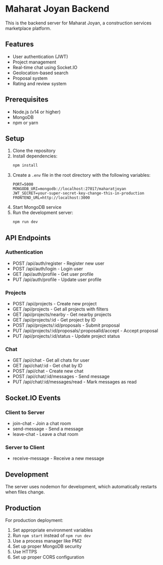 # Maharat Joyan Backend

This is the backend server for Maharat Joyan, a construction services marketplace platform.

## Features

- User authentication (JWT)
- Project management
- Real-time chat using Socket.IO
- Geolocation-based search
- Proposal system
- Rating and review system

## Prerequisites

- Node.js (v14 or higher)
- MongoDB
- npm or yarn

## Setup

1. Clone the repository
2. Install dependencies:
   ```bash
   npm install
   ```
3. Create a `.env` file in the root directory with the following variables:
   ```
   PORT=5000
   MONGODB_URI=mongodb://localhost:27017/maharatjoyan
   JWT_SECRET=your-super-secret-key-change-this-in-production
   FRONTEND_URL=http://localhost:3000
   ```
4. Start MongoDB service
5. Run the development server:
   ```bash
   npm run dev
   ```

## API Endpoints

### Authentication

- POST /api/auth/register - Register new user
- POST /api/auth/login - Login user
- GET /api/auth/profile - Get user profile
- PUT /api/auth/profile - Update user profile

### Projects

- POST /api/projects - Create new project
- GET /api/projects - Get all projects with filters
- GET /api/projects/nearby - Get nearby projects
- GET /api/projects/:id - Get project by ID
- POST /api/projects/:id/proposals - Submit proposal
- PUT /api/projects/:id/proposals/:proposalId/accept - Accept proposal
- PUT /api/projects/:id/status - Update project status

### Chat

- GET /api/chat - Get all chats for user
- GET /api/chat/:id - Get chat by ID
- POST /api/chat - Create new chat
- POST /api/chat/:id/messages - Send message
- PUT /api/chat/:id/messages/read - Mark messages as read

## Socket.IO Events

### Client to Server

- join-chat - Join a chat room
- send-message - Send a message
- leave-chat - Leave a chat room

### Server to Client

- receive-message - Receive a new message

## Development

The server uses nodemon for development, which automatically restarts when files change.

## Production

For production deployment:

1. Set appropriate environment variables
2. Run `npm start` instead of `npm run dev`
3. Use a process manager like PM2
4. Set up proper MongoDB security
5. Use HTTPS
6. Set up proper CORS configuration
